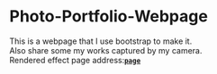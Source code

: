 # Photo-Portfolio-Webpage
This is a webpage that I use bootstrap to make it.<br>
Also share some my works captured by my camera.<br>
Rendered effect page address:[**`page`**](https://329322311.github.io/Photo-Portfolio-Webpage/)
